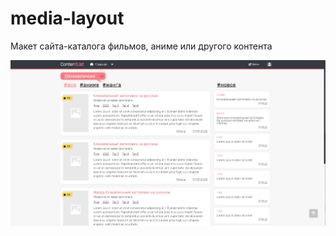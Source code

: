 # media-layout
Макет сайта-каталога фильмов, аниме или другого контента

![Main](https://github.com/Dargorn-dot-py/Dargorn-dot-py/blob/master/screens/Screenshot_1.jpg)
